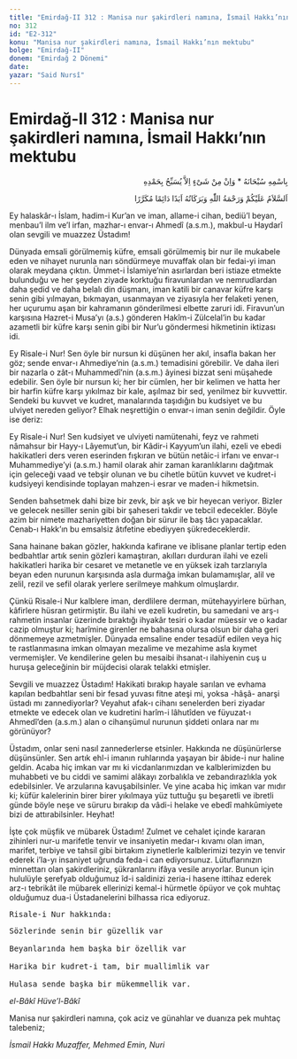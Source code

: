 ```yaml
---
title: "Emirdağ-II 312 : Manisa nur şakirdleri namına, İsmail Hakkı’nın mektubu"
no: 312
id: "E2-312"
konu: "Manisa nur şakirdleri namına, İsmail Hakkı’nın mektubu"
bolge: "Emirdağ-II"
donem: "Emirdağ 2 Dönemi"
date: 
yazar: "Said Nursî"
---
```


# Emirdağ-II 312 : Manisa nur şakirdleri namına, İsmail Hakkı’nın mektubu

<p class="arabic" dir="rtl" title="Meal: “Subhân Allah’ın adıyla” * “Hiçbir şey yoktur ki O'nu hamd ile tesbih etmesin” [İsrâ 17:44]">بِاسْمِهِ سُبْحَانَهُ * وَاِنْ مِنْ شَىْءٍ اِلاَّ يُسَبِّحُ بِحَمْدِهِ</p>

<p class="arabic" dir="rtl" title="Meal: “Allah’ın selâmı, rahmeti ve bereketleri, ebedî, dâimî ve mükerrer olarak üzerinize olsun.”">اَلسَّلاَمُ عَلَيْكُمْ وَرَحْمَةُ اللّٰهِ وَبَرَكَاتُهُ اَبَدًا دَائِمًا مُكَرَّرًا</p>

Ey halaskâr-ı İslam, hadim-i Kur’an ve iman, allame-i cihan, bediü’l beyan, menbau’l ilm ve’l irfan, mazhar-ı envar-ı Ahmedî (a.s.m.), makbul-u Haydarî olan sevgili ve muazzez Üstadım!

Dünyada emsali görülmemiş küfre, emsali görülmemiş bir nur ile mukabele eden ve nihayet nurunla narı söndürmeye muvaffak olan bir fedai-yi iman olarak meydana çıktın. Ümmet-i İslamiye’nin asırlardan beri istiaze etmekte bulunduğu ve her şeyden ziyade korktuğu firavunlardan ve nemrudlardan daha şedid ve daha belalı din düşmanı, iman katili bir canavar küfre karşı senin gibi yılmayan, bıkmayan, usanmayan ve ziyasıyla her felaketi yenen, her uçurumu aşan bir kahramanın gönderilmesi elbette zaruri idi. Firavun’un karşısına Hazret-i Musa’yı (a.s.) gönderen Hakîm-i Zülcelal’in bu kadar azametli bir küfre karşı senin gibi bir Nur’u göndermesi hikmetinin iktizası idi.

Ey Risale-i Nur! Sen öyle bir nursun ki düşünen her akıl, insafla bakan her göz; sende envar-ı Ahmediye’nin (a.s.m.) temadisini görebilir. Ve daha ileri bir nazarla o zât-ı Muhammedî’nin (a.s.m.) âyinesi bizzat seni müşahede edebilir. Sen öyle bir nursun ki; her bir cümlen, her bir kelimen ve hatta her bir harfin küfre karşı yıkılmaz bir kale, aşılmaz bir sed, yenilmez bir kuvvettir. Sendeki bu kuvvet ve kudret, manalarında taşıdığın bu kudsiyet ve bu ulviyet nereden geliyor? Elhak neşrettiğin o envar-ı iman senin değildir. Öyle ise deriz:

Ey Risale-i Nur! Sen kudsiyet ve ulviyeti namütenahi, feyz ve rahmeti nâmahsur bir Hayy-ı Lâyemut’un, bir Kâdir-i Kayyum’un ilahi, ezeli ve ebedi hakikatleri ders veren eserinden fışkıran ve bütün netâic-i irfanı ve envar-ı Muhammediye’yi (a.s.m.) hamil olarak ahir zaman karanlıklarını dağıtmak için geleceği vaad ve tebşir olunan ve bu cihetle bütün kuvvet ve kudret-i kudsiyeyi kendisinde toplayan mahzen-i esrar ve maden-i hikmetsin.

Senden bahsetmek dahi bize bir zevk, bir aşk ve bir heyecan veriyor. Bizler ve gelecek nesiller senin gibi bir şaheseri takdir ve tebcil edecekler. Böyle azim bir nimete mazhariyetten doğan bir sürur ile baş tâcı yapacaklar. Cenab-ı Hakk’ın bu emsalsiz âtıfetine ebediyyen şükredeceklerdir.

Sana hainane bakan gözler, hakkında kafirane ve iblisane planlar tertip eden bedbahtlar artık senin gözleri kamaştıran, akılları durduran ilahi ve ezeli hakikatleri harika bir cesaret ve metanetle ve en yüksek izah tarzlarıyla beyan eden nurunun karşısında asla durmağa imkan bulamamışlar, alil ve zelil, rezil ve sefil olarak yerlere serilmeye mahkum olmuşlardır.

Çünkü Risale-i Nur kalblere iman, derdlilere derman, mütehayyirlere bürhan, kâfirlere hüsran getirmiştir. Bu ilahi ve ezeli kudretin, bu samedani ve arş-ı rahmetin insanlar üzerinde bıraktığı ihyakâr tesiri o kadar müessir ve o kadar cazip olmuştur ki; harîmine girenler ne bahasına olursa olsun bir daha geri dönmemeye azmetmişler. Dünyada emsaline ender tesadüf edilen veya hiç te rastlanmasına imkan olmayan mezalime ve mezahime asla kıymet vermemişler. Ve kendilerine gelen bu mesaibi ihsanat-ı ilahiyenin cuş u huruşa geleceğinin bir müjdecisi olarak telakki etmişler.

Sevgili ve muazzez Üstadım! Hakikati bırakıp hayale sarılan ve evhama kapılan bedbahtlar seni bir fesad yuvası fitne ateşi mi, yoksa -hâşâ- anarşi üstadı mı zannediyorlar? Veyahut afak-ı cihanı senelerden beri ziyadar etmekte ve edecek olan ve kudretini harîm-i lâhutîden ve füyuzat-ı Ahmedî’den (a.s.m.) alan o cihanşümul nurunun şiddeti onlara nar mı görünüyor?

Üstadım, onlar seni nasıl zannederlerse etsinler. Hakkında ne düşünürlerse düşünsünler. Sen artık ehl-i imanın ruhlarında yaşayan bir âbide-i nur haline geldin. Acaba hiç imkan var mı ki vicdanlarımızdan ve kalblerimizden bu muhabbeti ve bu ciddi ve samimi alâkayı zorbalıkla ve zebandırazlıkla yok edebilsinler. Ve arzularına kavuşabilsinler. Ve yine acaba hiç imkan var mıdır ki; küfür kalelerinin birer birer yıkılmaya yüz tuttuğu şu beşaretli ve ibretli günde böyle neşe ve süruru bırakıp da vâdi-i helake ve ebedî mahkûmiyete bizi de attırabilsinler. Heyhat!

İşte çok müşfik ve mübarek Üstadım! Zulmet ve cehalet içinde kararan zihinleri nur-u marifetle tenvir ve insaniyetin medar-ı kıvamı olan iman, marifet, terbiye ve tahsil gibi birtakım ziynetlerle kalblerimizi tezyin ve tenvir ederek i’la-yı insaniyet uğrunda feda-i can ediyorsunuz. Lütuflarınızın minnettarı olan şakirdleriniz, şükranlarını ifâya vesile arıyorlar. Bunun için hululüyle şerefyab olduğumuz îd-i saîdinizi zeria-i hasene ittihaz ederek arz-ı tebrikât ile mübarek ellerinizi kemal-i hürmetle öpüyor ve çok muhtaç olduğumuz dua-i Üstadanelerini bilhassa rica ediyoruz.

<pre>
Risale-i Nur hakkında:
</pre>

<pre>
Sözlerinde senin bir güzellik var
 
Beyanlarında hem başka bir özellik var
 
Harika bir kudret-i tam, bir muallimlik var
 
Hulasa sende başka bir mükemmellik var.
</pre>

*el-Bâkî Hüve’l-Bâkî*

Manisa nur şakirdleri namına, çok aciz ve günahlar ve duanıza pek muhtaç talebeniz;

*İsmail Hakkı*
*Muzaffer, Mehmed Emin, Nuri*
